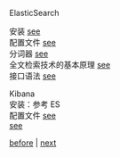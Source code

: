 ElasticSearch  

安装 [see](19/1.md)  
配置文件 [see](19/2.md)  
分词器 [see](19/3.md)  
全文检索技术的基本原理 [see](19/6.md)  
接口语法 [see](19/7.md)  

Kibana  
安装：参考 ES  
配置文件 [see](19/4.md)  
[see](19/5.md)  

[before](18.md) | [next](20.md)  